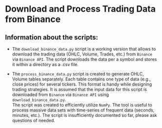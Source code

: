 # Download and Process Trading Data from Binance

## Information about the scripts:

* The `download_binance_data.py` script is a working version that allows to download the trading data (OHLC, Volume, Trades, etc.) from `Binance` via `Binance API`.
The script downloads the data per a symbol and stores it within a directory as a .csv file.

* The `process_binance_data.py` script is created to generate OHLC, Volume tables separately. Each table contains one type of data (e.g., close prices) for several tickers. This format is handy while designing trading strategies. It is assumed that the input data for this script is downloaded from `Binance` via `Binance API` using `download_binance_data.py`. <br> The script was created to efficiently utilize `NumPy`. The tool is useful to process massive data sets with time-series of frequent data (seconds, minutes, etc.). The script is insufficiently documented so far, please ask questions of needed.


